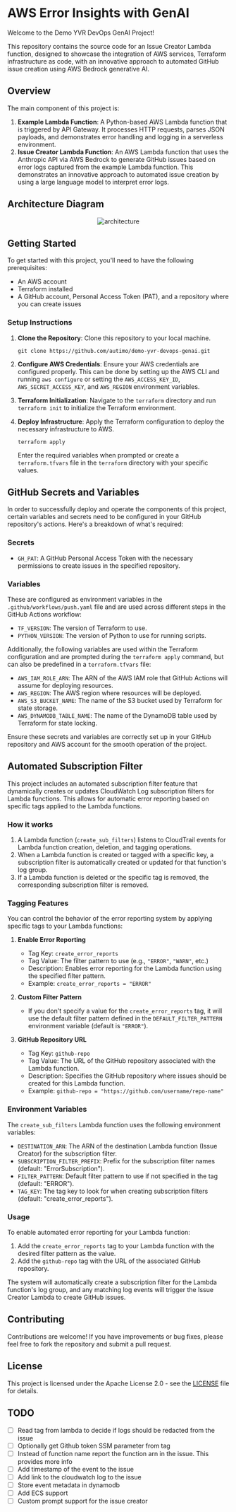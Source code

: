 # AWS Error Insights with GenAI

Welcome to the Demo YVR DevOps GenAI Project!

This repository contains the source code for an Issue Creator Lambda function, designed to showcase the integration of AWS services, Terraform infrastructure as code, with an innovative approach to automated GitHub issue creation using AWS Bedrock generative AI.

## Overview

The main component of this project is:

1. **Example Lambda Function**: A Python-based AWS Lambda function that is triggered by API Gateway. It processes HTTP requests, parses JSON payloads, and demonstrates error handling and logging in a serverless environment.
2. **Issue Creator Lambda Function**: An AWS Lambda function that uses the Anthropic API via AWS Bedrock to generate GitHub issues based on error logs captured from the example Lambda function. This demonstrates an innovative approach to automated issue creation by using a large language model to interpret error logs.

## Architecture Diagram

<p align="center">
  <img src="./images/architecture.png" alt="architecture">
</p>

## Getting Started

To get started with this project, you'll need to have the following prerequisites:

- An AWS account
- Terraform installed
- A GitHub account, Personal Access Token (PAT), and a repository where you can create issues

### Setup Instructions

1. **Clone the Repository**: Clone this repository to your local machine.

   ```shell
   git clone https://github.com/autimo/demo-yvr-devops-genai.git
   ```

2. **Configure AWS Credentials**: Ensure your AWS credentials are configured properly. This can be done by setting up the AWS CLI and running `aws configure` or setting the `AWS_ACCESS_KEY_ID`, `AWS_SECRET_ACCESS_KEY`, and `AWS_REGION` environment variables.
3. **Terraform Initialization**: Navigate to the `terraform` directory and run `terraform init` to initialize the Terraform environment.
4. **Deploy Infrastructure**: Apply the Terraform configuration to deploy the necessary infrastructure to AWS.

   ```shell
   terraform apply
   ```

   Enter the required variables when prompted or create a `terraform.tfvars` file in the `terraform` directory with your specific values.

## GitHub Secrets and Variables

In order to successfully deploy and operate the components of this project, certain variables and secrets need to be configured in your GitHub repository's actions. Here's a breakdown of what's required:

### Secrets

- `GH_PAT`: A GitHub Personal Access Token with the necessary permissions to create issues in the specified repository.

### Variables

These are configured as environment variables in the `.github/workflows/push.yaml` file and are used across different steps in the GitHub Actions workflow:

- `TF_VERSION`: The version of Terraform to use.
- `PYTHON_VERSION`: The version of Python to use for running scripts.

Additionally, the following variables are used within the Terraform configuration and are prompted during the `terraform apply` command, but can also be predefined in a `terraform.tfvars` file:

- `AWS_IAM_ROLE_ARN`: The ARN of the AWS IAM role that GitHub Actions will assume for deploying resources.
- `AWS_REGION`: The AWS region where resources will be deployed.
- `AWS_S3_BUCKET_NAME`: The name of the S3 bucket used by Terraform for state storage.
- `AWS_DYNAMODB_TABLE_NAME`: The name of the DynamoDB table used by Terraform for state locking.

Ensure these secrets and variables are correctly set up in your GitHub repository and AWS account for the smooth operation of the project.

## Automated Subscription Filter

This project includes an automated subscription filter feature that dynamically creates or updates CloudWatch Log subscription filters for Lambda functions. This allows for automatic error reporting based on specific tags applied to the Lambda functions.

### How it works

1. A Lambda function (`create_sub_filters`) listens to CloudTrail events for Lambda function creation, deletion, and tagging operations.
2. When a Lambda function is created or tagged with a specific key, a subscription filter is automatically created or updated for that function's log group.
3. If a Lambda function is deleted or the specific tag is removed, the corresponding subscription filter is removed.

### Tagging Features

You can control the behavior of the error reporting system by applying specific tags to your Lambda functions:

1. **Enable Error Reporting**
   - Tag Key: `create_error_reports`
   - Tag Value: The filter pattern to use (e.g., `"ERROR"`, `"WARN"`, etc.)
   - Description: Enables error reporting for the Lambda function using the specified filter pattern.
   - Example: `create_error_reports = "ERROR"`

2. **Custom Filter Pattern**
   - If you don't specify a value for the `create_error_reports` tag, it will use the default filter pattern defined in the `DEFAULT_FILTER_PATTERN` environment variable (default is `"ERROR"`).

3. **GitHub Repository URL**
   - Tag Key: `github-repo`
   - Tag Value: The URL of the GitHub repository associated with the Lambda function.
   - Description: Specifies the GitHub repository where issues should be created for this Lambda function.
   - Example: `github-repo = "https://github.com/username/repo-name"`

### Environment Variables

The `create_sub_filters` Lambda function uses the following environment variables:

- `DESTINATION_ARN`: The ARN of the destination Lambda function (Issue Creator) for the subscription filter.
- `SUBSCRIPTION_FILTER_PREFIX`: Prefix for the subscription filter names (default: "ErrorSubscription").
- `FILTER_PATTERN`: Default filter pattern to use if not specified in the tag (default: "ERROR").
- `TAG_KEY`: The tag key to look for when creating subscription filters (default: "create_error_reports").

### Usage

To enable automated error reporting for your Lambda function:

1. Add the `create_error_reports` tag to your Lambda function with the desired filter pattern as the value.
2. Add the `github-repo` tag with the URL of the associated GitHub repository.

The system will automatically create a subscription filter for the Lambda function's log group, and any matching log events will trigger the Issue Creator Lambda to create GitHub issues.

## Contributing

Contributions are welcome! If you have improvements or bug fixes, please feel free to fork the repository and submit a pull request.

## License

This project is licensed under the Apache License 2.0 - see the [LICENSE](LICENSE) file for details.

## TODO

- [ ] Read tag from lambda to decide if logs should be redacted from the issue
- [ ] Optionally get Github token SSM parameter from tag
- [ ] Instead of function name report the function arn in the issue. This provides more info
- [ ] Add timestamp of the event to the issue
- [ ] Add link to the cloudwatch log to the issue
- [ ] Store event metadata in dynamodb
- [ ] Add ECS support
- [ ] Custom prompt support for the issue creator
